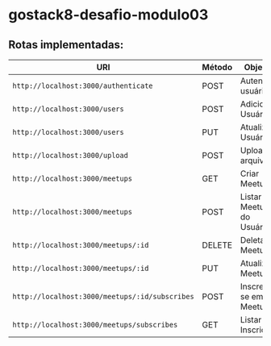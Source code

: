 # gostack8-desafio-modulo03

## Rotas implementadas:

| URI                                            | Método | Objetivo                  |
| ---------------------------------------------- | ------ | ------------------------- |
| `http://localhost:3000/authenticate`           | POST   | Autenticar usuário        |
| `http://localhost:3000/users`                  | POST   | Adicionar Usuário         |
| `http://localhost:3000/users`                  | PUT    | Atualizar Usuário         |
| `http://localhost:3000/upload`                 | POST   | Upload arquivos           |
| `http://localhost:3000/meetups`                | GET    | Criar Meetup              |
| `http://localhost:3000/meetups`                | POST   | Listar Meetups do Usuário |
| `http://localhost:3000/meetups/:id`            | DELETE | Deletar Meetup            |
| `http://localhost:3000/meetups/:id`            | PUT    | Atualizar Meetup          |
| `http://localhost:3000/meetups/:id/subscribes` | POST   | Inscrever-se em um Meetup |
| `http://localhost:3000/meetups/subscribes`     | GET    | Listar Inscrições         |
